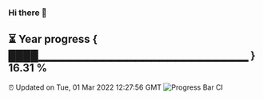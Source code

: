 ### Hi there 👋
⏳ Year progress { ████▁▁▁▁▁▁▁▁▁▁▁▁▁▁▁▁▁▁▁▁▁▁▁▁▁▁ } 16.31 %
---
⏰ Updated on Tue, 01 Mar 2022 12:27:56 GMT
![Progress Bar CI](https://github.com/liununu/liununu/workflows/Progress%20Bar%20CI/badge.svg)
